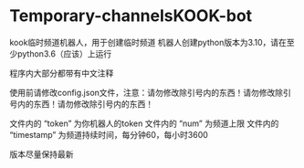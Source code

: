 # Temporary-channelsKOOK-bot
kook临时频道机器人，用于创建临时频道
机器人创建python版本为3.10，请在至少python3.6（应该）上运行

程序内大部分都带有中文注释

使用前请修改config.json文件，注意：请勿修改除引号内的东西！请勿修改除引号内的东西！请勿修改除引号内的东西！

文件内的 “token” 为你机器人的token
文件内的 “num” 为频道上限
文件内的 “timestamp” 为频道持续时间，每分钟60，每小时3600

版本尽量保持最新
